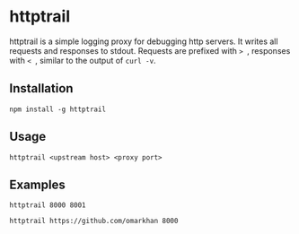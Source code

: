 httptrail
=========

httptrail is a simple logging proxy for debugging http servers. It writes all
requests and responses to stdout. Requests are prefixed with `> `, responses
with `< `, similar to the output of `curl -v`.


Installation
------------

    npm install -g httptrail


Usage
-----

    httptrail <upstream host> <proxy port>


Examples
--------

    httptrail 8000 8001

    httptrail https://github.com/omarkhan 8000
